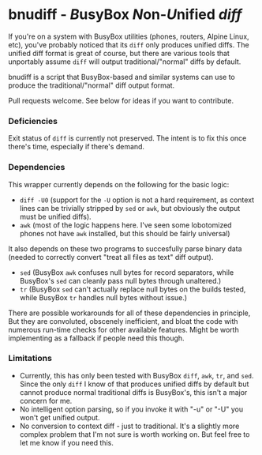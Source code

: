 # bnudiff - *B*usyBox *N*on-*U*nified *diff*

If you're on a system with BusyBox utilities (phones, routers, Alpine Linux,
etc), you've probably noticed that its `diff` only produces unified diffs. The
unified diff format is great of course, but there are various tools that
unportably assume `diff` will output traditional/"normal" diffs by default.

bnudiff is a script that BusyBox-based and similar systems can use to produce
the traditional/"normal" diff output format.

Pull requests welcome. See below for ideas if you want to contribute.



### Deficiencies

Exit status of `diff` is currently not preserved.
The intent is to fix this once there's time, especially if there's demand.



### Dependencies

This wrapper currently depends on the following for the basic logic:

* `diff -U0` (support for the `-U` option is not a hard requirement,
  as context lines can be trivially stripped by `sed` or `awk`, but obviously
  the output must be unified diffs).
* `awk` (most of the logic happens here. I've seen some lobotomized phones
  not have `awk` installed, but this should be fairly universal)

It also depends on these two programs to succesfully parse binary data (needed
to correctly convert "treat all files as text" diff output).

* `sed` (BusyBox `awk` confuses null bytes for record separators,
  while BusyBox's `sed` can cleanly pass null bytes through unaltered.)
* `tr` (BusyBox `sed` can't actually replace null bytes on the builds tested,
  while BusyBox `tr` handles null bytes without issue.)

There are possible workarounds for all of these dependencies in principle,
But they are convoluted, obscenely inefficient, and bloat the code with
numerous run-time checks for other available features.
Might be worth implementing as a fallback if people need this though.



### Limitations

* Currently, this has only been tested with BusyBox `diff`, `awk`, `tr`, and
  `sed`. Since the only `diff` I know of that produces unified diffs by default
  but cannot produce normal traditional diffs is BusyBox's, this isn't a major
  concern for me.
* No intelligent option parsing,
  so if you invoke it with "-u" or "-U" you won't get unified output.
* No conversion to context diff - just to traditional.
  It's a slightly more complex problem that I'm not sure is worth working on.
  But feel free to let me know if you need this.
